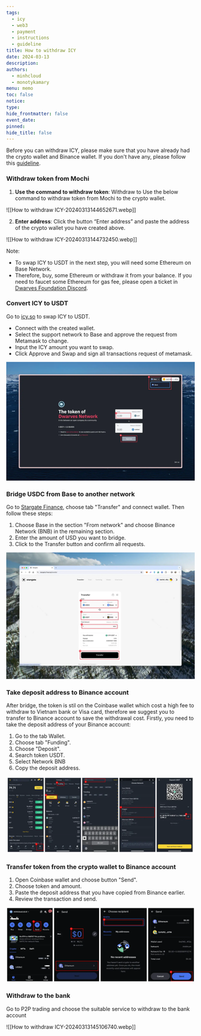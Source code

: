 ```yaml
---
tags:
  - icy
  - web3
  - payment
  - instructions
  - guideline
title: How to withdraw ICY
date: 2024-03-13
description: 
authors:
  - minhcloud
  - monotykamary
menu: memo
toc: false
notice: 
type: 
hide_frontmatter: false
event_date: 
pinned: 
hide_title: false
---
```


Before you can withdraw ICY, please make sure that you have already had the crypto wallet and Binance wallet. If you don't have any, please follow this [guideline](https://memo.d.foundation/playbook/community/how-to-setup-crypto-wallet-to-withdraw-icy/). 

### Withdraw token from Mochi
1. **Use the command to withdraw token**: Withdraw to  Use the below command to withdraw token from Mochi to the crypto wallet.

![[How to withdraw ICY-20240313144652671.webp]]

2. **Enter address**: Click the button “Enter address” and paste the address of the crypto wallet you have created above.

![[How to withdraw ICY-20240313144732450.webp]]

Note:
- To swap ICY to USDT in the next step, you will need some Ethereum on Base Network.
- Therefore, buy, some Ethereum or withdraw it from your balance. If you need to faucet some Ethereum for gas fee, please open a ticket in [Dwarves Foundation Discord](https://discord.gg/dwarvesv).

### Convert ICY to USDT
Go to [icy.so](https://icy.so/) to swap ICY to USDT.
- Connect with the created wallet.
- Select the support network to Base and approve the request from Metamask to change.
- Input the ICY amount you want to swap.
- Click Approve and Swap and sign all transactions request of metamask.

![](assets/how-to-withdraw-icy_clean-shot-2024-03-22-at-11-19-23-2x.webp)

### Bridge USDC from Base to another network
Go to [Stargate Finance](https://stargate.finance/transfer), choose tab "Transfer" and connect wallet. Then follow these steps:
1. Choose Base in the section "From network" and choose Binance Network (BNB) in the remaining section. 
2. Enter the amount of USD you want to bridge.
3. Click to the Transfer button and confirm all requests. 

![](assets/how-to-withdraw-icy_clean-shot-2024-03-22-at-17-52-07-2x.webp)

### Take deposit address to Binance account 
After bridge, the token is stil on the Coinbase wallet which cost a high fee to withdraw to Vietnam bank or Visa card, therefore we suggest you to transfer to Binance account to save the withdrawal cost. Firstly, you need to take the deposit address of your Binance account:
1. Go to the tab Wallet.
2. Choose tab "Funding".
3. Choose "Deposit".
4. Search token USDT. 
5. Select Network BNB  
6. Copy the deposit address. 

![](assets/how-to-withdraw-icy-5.webp)

### Transfer token from the crypto wallet to Binance account 
1. Open Coinbase wallet and choose button "Send".
2. Choose token and amount.
3. Paste the deposit address that you have copied from Binance earlier.
4. Review the transaction and send. 

![](assets/how-to-withdraw-icy-6.webp)

### Withdraw to the bank
Go to P2P trading and choose the suitable service to withdraw to the bank account

![[How to withdraw ICY-20240313145106740.webp]]
